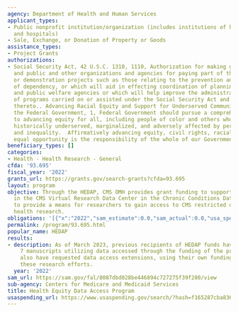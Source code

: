 ```yaml
---
agency: Department of Health and Human Services
applicant_types:
- Public nonprofit institution/organization (includes institutions of higher education
  and hospitals)
- Sale, Exchange, or Donation of Property or Goods
assistance_types:
- Project Grants
authorizations:
- Social Security Act, 42 U.S.C. 1310, 1110, Authorization for making grants to States
  and public and other organizations and agencies for paying part of the cost of research
  or demonstration projects such as those relating to the prevention and reduction
  of dependency, or which will aid in effecting coordination of planning between private
  and public welfare agencies or which will help improve the administration and effectiveness
  of programs carried on or assisted under the Social Security Act and programs related
  thereto.. Advancing Racial Equity and Support for Underserved Communities Through
  the Federal Government, 1, Federal Government should pursue a comprehensive approach
  to advancing equity for all, including people of color and others who have been
  historically underserved, marginalized, and adversely affected by persistent poverty
  and inequality.  Affirmatively advancing equity, civil rights, racial justice, and
  equal opportunity is the responsibility of the whole of our Government.
beneficiary_types: []
categories:
- Health - Health Research - General
cfda: '93.695'
fiscal_year: '2022'
grants_url: https://grants.gov/search-grants?cfda=93.695
layout: program
objective: Through the HEDAP, CMS OMH provides grant funding to support three seats
  in the CMS Virtual Research Data Center in the Chronic Conditions Data Warehouse
  to provide a means for researchers to gain access to CMS restricted data for minority
  health research.
obligations: '[{"x":"2022","sam_estimate":0.0,"sam_actual":0.0,"usa_spending_actual":0.0},{"x":"2023","sam_estimate":270000.0,"sam_actual":0.0,"usa_spending_actual":180000.0},{"x":"2024","sam_estimate":450000.0,"sam_actual":0.0,"usa_spending_actual":0.0}]'
permalink: /program/93.695.html
popular_name: HEDAP
results:
- description: As of March 2023, previous recipients of HEDAP funds have published
    7 manuscripts utilizing data accessed through the funding of the program. Recipients
    also have requested data access extensions, using their own funding, to continue
    these research efforts.
  year: '2022'
sam_url: https://sam.gov/fal/8087dbd028be446894c727275f39f280/view
sub-agency: Centers for Medicare and Medicaid Services
title: Health Equity Data Access Program
usaspending_url: https://www.usaspending.gov/search/?hash=f165287cba836c69da33821462d9cbd2
---
```

